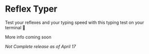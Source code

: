 # Reflex Typer
Test your reflexes and your typing speed with this typing test on your terminal 💨

More info coming soon 

*Not Complete release as of April 17*
